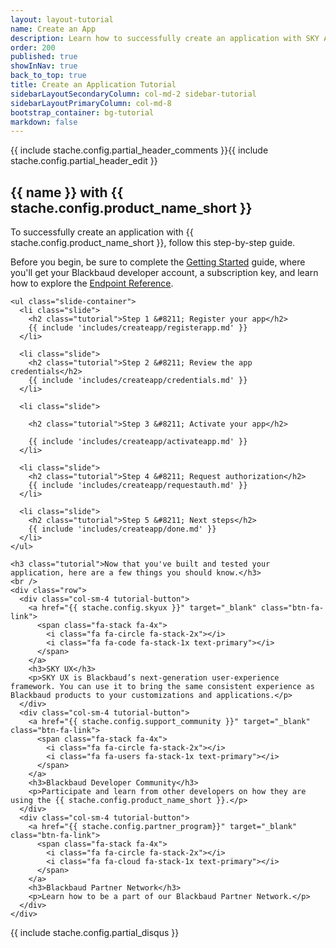 ```yaml
---
layout: layout-tutorial
name: Create an App
description: Learn how to successfully create an application with SKY API.
order: 200
published: true     
showInNav: true
back_to_top: true
title: Create an Application Tutorial
sidebarLayoutSecondaryColumn: col-md-2 sidebar-tutorial
sidebarLayoutPrimaryColumn: col-md-8
bootstrap_container: bg-tutorial
markdown: false
---
```


{{ include stache.config.partial_header_comments }}{{ include stache.config.partial_header_edit }}

<section class="section-padding bg-tutorial">
  <div class="text-center">
    <h1 class="tutorial"> {{ name }} with {{ stache.config.product_name_short }}</h1>
    <p class="lead tutorial">To successfully create an application with {{ stache.config.product_name_short }}, follow this step-by-step guide.</p>
    <p class="lead tutorial">Before you begin, be sure to complete the <a href="{{ stache.config.guide_getting_started }}">Getting Started</a> guide, where you'll get your  Blackbaud developer account, a subscription key, and learn how to explore the <a href="{{ stache.config.portal_endpoints }}" target="_blank">Endpoint Reference</a>.</p>

    <ul class="slide-container">
      <li class="slide">
        <h2 class="tutorial">Step 1 &#8211; Register your app</h2>
        {{ include 'includes/createapp/registerapp.md' }}
      </li>
  
      <li class="slide">
        <h2 class="tutorial">Step 2 &#8211; Review the app credentials</h2>
        {{ include 'includes/createapp/credentials.md' }}
      </li>
  
      <li class="slide">

        <h2 class="tutorial">Step 3 &#8211; Activate your app</h2>

        {{ include 'includes/createapp/activateapp.md' }}
      </li>

      <li class="slide">
        <h2 class="tutorial">Step 4 &#8211; Request authorization</h2>
        {{ include 'includes/createapp/requestauth.md' }}
      </li>

      <li class="slide">
        <h2 class="tutorial">Step 5 &#8211; Next steps</h2>
        {{ include 'includes/createapp/done.md' }}
      </li>
    </ul>

    <h3 class="tutorial">Now that you've built and tested your application, here are a few things you should know.</h3>
    <br />
    <div class="row">
      <div class="col-sm-4 tutorial-button">
        <a href="{{ stache.config.skyux }}" target="_blank" class="btn-fa-link">
          <span class="fa-stack fa-4x">
            <i class="fa fa-circle fa-stack-2x"></i>
            <i class="fa fa-code fa-stack-1x text-primary"></i>
          </span> 
        </a> 
        <h3>SKY UX</h3>
        <p>SKY UX is Blackbaud’s next-generation user-experience framework. You can use it to bring the same consistent experience as Blackbaud products to your customizations and applications.</p>
      </div>  
      <div class="col-sm-4 tutorial-button">
        <a href="{{ stache.config.support_community }}" target="_blank" class="btn-fa-link">
          <span class="fa-stack fa-4x">
            <i class="fa fa-circle fa-stack-2x"></i>
            <i class="fa fa-users fa-stack-1x text-primary"></i>
          </span> 
        </a> 
        <h3>Blackbaud Developer Community</h3>
        <p>Participate and learn from other developers on how they are using the {{ stache.config.product_name_short }}.</p>
      </div>          
      <div class="col-sm-4 tutorial-button">
        <a href="{{ stache.config.partner_program}}" target="_blank" class="btn-fa-link">
          <span class="fa-stack fa-4x">
            <i class="fa fa-circle fa-stack-2x"></i>
            <i class="fa fa-cloud fa-stack-1x text-primary"></i>
          </span>  
        </a> 
        <h3>Blackbaud Partner Network</h3>
        <p>Learn how to be a part of our Blackbaud Partner Network.</p>
      </div>          
    </div>  
  </div>
</section>

{{ include stache.config.partial_disqus }}